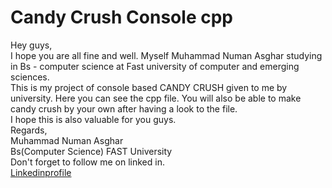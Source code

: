 # Candy Crush Console cpp

Hey guys,<br>
I hope you are all fine and well. Myself Muhammad Numan Asghar studying in Bs - computer science at Fast university of computer and emerging sciences.<br>
This is my project of console based CANDY CRUSH given to me by university. Here you can see the cpp file. You will also be able to make candy crush by your own after having a look to the file.<br>I hope this is also valuable for you guys.
<br>
Regards,<br>
Muhammad Numan Asghar<br>
Bs(Computer Science)
FAST University
<br>
Don't forget to follow me on linked in.
<br>
[Linkedinprofile](https://www.linkedin.com/in/numan-asghar-79587628a?utm_source=share&utm_campaign=share_via&utm_content=profile&utm_medium=android_app)
